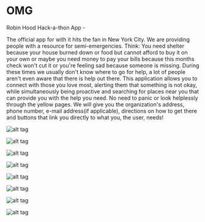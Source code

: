 # OMG
Robin Hood Hack-a-thon App - 

The official app for with it hits the fan in New York City. We are providing people 
with a resource for semi-emergencies. Think: You need shelter because your house burned down or food but cannot afford to buy it on your own or maybe you need money to pay your bills because this months check won't cut it or you're feeling sad because someone is missing. During these times we usually don't know where to go for help, a lot of people aren't even aware that there is help out there. This application allows you to connect with those you love most, alerting them that something is not okay, while simultaneously being proactive and searching for places near you that can provide you with the help you need. No need to panic or look helplessly through the yellow pages. We will give you the organization's address, phone number, e-mail address(if applicable), directions on how to get there and buttons that link you directly to what you, the user, needs!

![alt tag](https://mir-s3-cdn-cf.behance.net/project_modules/max_1200/557a1a28549609.55c57a6499329.png)

![alt tag](https://mir-s3-cdn-cf.behance.net/project_modules/max_1200/e42c2328549609.55c57a6491d6e.png)

![alt tag](https://mir-s3-cdn-cf.behance.net/project_modules/max_1200/18a07e28549609.55c57a6494403.png)

![alt tag](https://mir-s3-cdn-cf.behance.net/project_modules/max_1200/abb0b728549609.55c57a649a694.png)

![alt tag](https://mir-s3-cdn-cf.behance.net/project_modules/max_1200/af55af28549609.55c57a64930d1.png)

![alt tag](https://mir-s3-cdn-cf.behance.net/project_modules/max_1200/7c27cc28549609.55c57a6496dce.png)

![alt tag](https://mir-s3-cdn-cf.behance.net/project_modules/max_1200/87913528549609.55c57a6495ac4.png)

![alt tag](https://mir-s3-cdn-cf.behance.net/project_modules/max_1200/5a100428549609.55c57a6498267.png)
